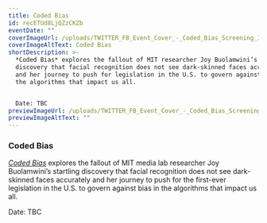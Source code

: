 ```yaml
---
title: Coded Bias
id: recETUd8LjQZzCKZb
eventDate: ""
coverImageUrl: /uploads/TWITTER_FB_Event_Cover_-_Coded_Bias_Screening_Intr1-full.png
coverImageAltText: Coded Bias
shortDescription: >-
  *Coded Bias* explores the fallout of MIT researcher Joy Buolamwini’s startling
  discovery that facial recognition does not see dark-skinned faces accurately
  and her journey to push for legislation in the U.S. to govern against bias in
  the algorithms that impact us all.


  Date: TBC
previewImageUrl: /uploads/TWITTER_FB_Event_Cover_-_Coded_Bias_Screening_Intr1.png
previewImageAltText: ""
---
```

### Coded Bias

_[Coded Bias](https://www.codedbias.com/about)_ explores the fallout of MIT media lab researcher Joy Buolamwini’s startling discovery that facial recognition does not see dark-skinned faces accurately and her journey to push for the first-ever legislation in the U.S. to govern against bias in the algorithms that impact us all.

Date: TBC
